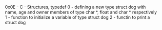 0x0E - C - Structures, typedef
0 - defining a new type struct dog with name, age and owner members of type char *, float and char * respectively
1 - function to initialize a variable of type struct dog
2 - functin to print a struct dog

